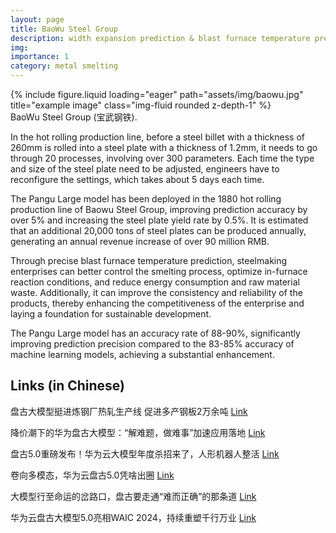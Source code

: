 ```yaml
---
layout: page
title: BaoWu Steel Group
description: width expansion prediction & blast furnace temperature prediction
img:
importance: 1
category: metal smelting
---
```


<div class="row justify-content-center">
    <div class="col-sm-4 mt-3 mt-md-0">
        {% include figure.liquid loading="eager" path="assets/img/baowu.jpg" title="example image" class="img-fluid rounded z-depth-1" %}
    </div>
</div>
<div class="caption">
    BaoWu Steel Group (宝武钢铁).
</div>


In the hot rolling production line, before a steel billet with a thickness of 260mm is rolled into a steel plate with a thickness of 1.2mm, it needs to go through 20 processes, involving over 300 parameters. Each time the type and size of the steel plate need to be adjusted, engineers have to reconfigure the settings, which takes about 5 days each time.

The Pangu Large model has been deployed in the 1880 hot rolling production line of Baowu Steel Group, improving prediction accuracy by over 5% and increasing the steel plate yield rate by 0.5%. It is estimated that an additional 20,000 tons of steel plates can be produced annually, generating an annual revenue increase of over 90 million RMB.


Through precise blast furnace temperature prediction, steelmaking enterprises can better control the smelting process, optimize in-furnace reaction conditions, and reduce energy consumption and raw material waste. Additionally, it can improve the consistency and reliability of the products, thereby enhancing the competitiveness of the enterprise and laying a foundation for sustainable development.

The Pangu Large model has an accuracy rate of 88-90%, significantly improving prediction precision compared to the 83-85% accuracy of machine learning models, achieving a substantial enhancement.

<div class="publications">
    <h2>Links (in Chinese)</h2>
    <p>盘古大模型挺进炼钢厂热轧生产线 促进多产钢板2万余吨 <a href="https://baijiahao.baidu.com/s?id=1802468909535655909&wfr=spider&for=pc">Link</a></p>
    <p>降价潮下的华为盘古大模型：“解难题，做难事”加速应用落地 <a href="https://www.163.com/dy/article/J587RCGO0519APGA.html">Link</a></p>
    <p>盘古5.0重磅发布！华为云大模型年度杀招来了，人形机器人整活 <a href="https://baijiahao.baidu.com/s?id=1802483661386375228&wfr=spider&for=pc">Link</a></p>
    <p>卷向多模态，华为云盘古5.0凭啥出圈 <a href="https://baijiahao.baidu.com/s?id=1802561144661027620&wfr=spider&for=pc">Link</a></p>
    <p>大模型行至命运的岔路口，盘古要走通“难而正确”的那条道 <a href="http://k.sina.com.cn/article_1893587210_70ddd90a0010164xe.html">Link</a></p>
    <p>华为云盘古大模型5.0亮相WAIC 2024，持续重塑千行万业 <a href="https://bbs.huaweicloud.com/blogs/430489">Link</a></p>
</div>

